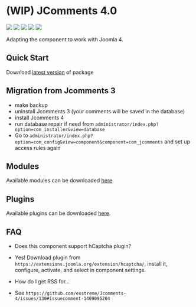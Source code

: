 # (WIP) JComments 4.0

![](https://img.shields.io/github/stars/exstreme/Jcomments-4.svg) ![](https://img.shields.io/github/forks/exstreme/Jcomments-4.svg) ![](https://img.shields.io/github/tag/exstreme/Jcomments-4.svg) ![](https://img.shields.io/github/release/exstreme/Jcomments-4.svg) ![](https://img.shields.io/github/issues/exstreme/Jcomments-4.svg)

Adapting the component to work with Joomla 4.

## Quick Start

Download <a href="https://github.com/exstreme/Jcomments-4/releases/latest" target="_blank">latest version</a> of package

## Migration from Jcomments 3
- make backup
- uninstall Jcomments 3 (your comments will be saved in the database)
- install Jcomments 4
- run database repair if need from `administrator/index.php?option=com_installer&view=database`
- Go to `administrator/index.php?option=com_config&view=component&component=com_jcomments` and set up access rules again

## Modules

Available modules can be downloaded <a href="https://github.com/exstreme/Jcomments-4/tree/master/build/modules" target="_blank">here</a>.

## Plugins

Available plugins can be downloaded <a href="https://github.com/exstreme/Jcomments-4/tree/master/build/plugins" target="_blank">here</a>.

## FAQ

* Does this component support hCaptcha plugin?
* Yes! Download plugin from `https://extensions.joomla.org/extension/hcaptcha/`, install it, configure, activate, and select in component settings.


* How do I get RSS for...
* See `https://github.com/exstreme/Jcomments-4/issues/130#issuecomment-1409095204`
